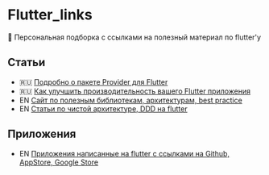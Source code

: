 # Flutter_links

📎 Персональная подборка с ссылками на полезный материал по flutter'у

## Статьи

- 🇷🇺 [Подробно о пакете Provider для Flutter](https://habr.com/ru/company/piter/blog/503074/)
- 🇷🇺 [Как улучшить производительность вашего Flutter приложения](https://habr.com/ru/post/502882/)
- EN [Сайт по полезным библиотекам, архитектурам, best practice](https://www.filledstacks.com/)
- EN [Статьи по чистой архитектуре, DDD на flutter](https://resocoder.com/)

## Приложения
- EN [Приложения написанные на flutter c ссылками на Github, AppStore, Google Store](https://itsallwidgets.com/)
